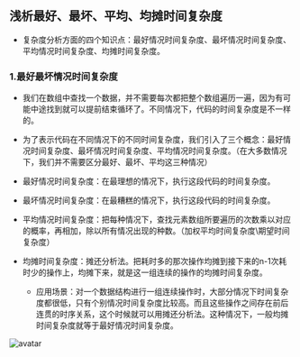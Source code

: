 ## 浅析最好、最坏、平均、均摊时间复杂度

- 复杂度分析方面的四个知识点：最好情况时间复杂度、最坏情况时间复杂度、平均情况时间复杂度、均摊时间复杂度。

### 1.最好最坏情况时间复杂度
- 我们在数组中查找一个数据，并不需要每次都把整个数组遍历一遍，因为有可能中途找到就可以提前结束循环了。不同情况下，代码的时间复杂度是不一样的。

- 为了表示代码在不同情况下的不同时间复杂度，我们引入了三个概念：最好情况时间复杂度、最坏情况时间复杂度、平均情况时间复杂度。（在大多数情况下，我们并不需要区分最好、最坏、平均这三种情况）

- 最好情况时间复杂度：在最理想的情况下，执行这段代码的时间复杂度。

- 最坏情况时间复杂度：在最糟糕的情况下，执行这段代码的时间复杂度。

- 平均情况时间复杂度：把每种情况下，查找元素数组所要遍历的次数乘以对应的概率，再相加，除以所有情况出现的种数。（加权平均时间复杂度\期望时间复杂度）

- 均摊时间复杂度：摊还分析法。把耗时多的那次操作均摊到接下来的n-1次耗时少的操作上，均摊下来，就是这一组连续的操作的均摊时间复杂度。
    - 应用场景：对一个数据结构进行一组连续操作时，大部分情况下时间复杂度都很低，只有个别情况时间复杂度比较高。而且这些操作之间存在前后连贯的时序关系，这个时候就可以用摊还分析法。这种情况下，一般均摊时间复杂度就等于最好情况时间复杂度。

![avatar](../images/书籍推荐.jpg)
